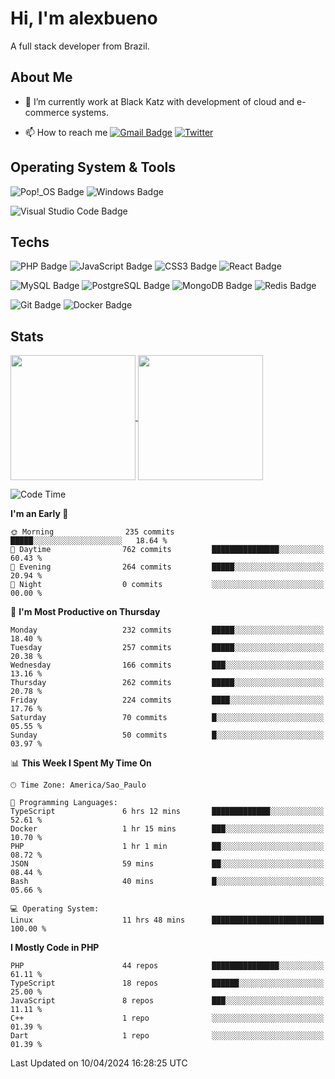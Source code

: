 # Hi, I'm alexbueno

A full stack developer from Brazil.

## About Me

- 🌱 I’m currently work at Black Katz with development of cloud and e-commerce systems.

- 📫 How to reach me [![Gmail Badge](https://img.shields.io/badge/-gmail-c14438?style=for-the-badge&logo=Gmail&logoColor=ffffff)](mailto:alexsandrofbueno@gmail.com) [![Twitter](https://img.shields.io/badge/twitter-1DA1F2.svg?style=for-the-badge&logo=twitter&logoColor=ffffff)](https://twitter.com/Alex_Bueno_7)

## Operating System & Tools

![Pop!_OS Badge](https://img.shields.io/badge/Pop!__OS-48B9C7?logo=popos&logoColor=fff&style=flat)
![Windows Badge](https://img.shields.io/badge/Windows-0078D6?logo=windows&logoColor=fff&style=flat)

![Visual Studio Code Badge](https://img.shields.io/badge/Visual%20Studio%20Code-007ACC?logo=visualstudiocode&logoColor=fff&style=flat)

## Techs

![PHP Badge](https://img.shields.io/badge/PHP-777BB4?logo=php&logoColor=fff&style=flat)
![JavaScript Badge](https://img.shields.io/badge/JavaScript-F7DF1E?logo=javascript&logoColor=000&style=flat)
![CSS3 Badge](https://img.shields.io/badge/CSS3-1572B6?logo=css3&logoColor=fff&style=flat)
![React Badge](https://img.shields.io/badge/React-61DAFB?logo=react&logoColor=000&style=flat)

![MySQL Badge](https://img.shields.io/badge/MySQL-4479A1?logo=mysql&logoColor=fff&style=flat)
![PostgreSQL Badge](https://img.shields.io/badge/PostgreSQL-4169E1?logo=postgresql&logoColor=fff&style=flat)
![MongoDB Badge](https://img.shields.io/badge/MongoDB-47A248?logo=mongodb&logoColor=fff&style=flat)
![Redis Badge](https://img.shields.io/badge/Redis-DC382D?logo=redis&logoColor=fff&style=flat)

![Git Badge](https://img.shields.io/badge/Git-F05032?logo=git&logoColor=fff&style=flat)
![Docker Badge](https://img.shields.io/badge/Docker-2496ED?logo=docker&logoColor=fff&style=flat)


## Stats

<a href="https://github.com/anuraghazra/github-readme-stats">
  <img height=200 align="center" src="https://github-readme-stats.vercel.app/api?username=alexbueno7&theme=dark" />
</a>
<a href="https://github.com/anuraghazra/convoychat">
  <img height=200 align="center" src="https://github-readme-stats.vercel.app/api/top-langs?username=alexbueno7&layout=compact&langs_count=8&card_width=320&theme=dark" />
</a>

<!--START_SECTION:waka-->
![Code Time](http://img.shields.io/badge/Code%20Time-931%20hrs%2052%20mins-blue)

**I'm an Early 🐤** 

```text
🌞 Morning                235 commits         █████░░░░░░░░░░░░░░░░░░░░   18.64 % 
🌆 Daytime                762 commits         ███████████████░░░░░░░░░░   60.43 % 
🌃 Evening                264 commits         █████░░░░░░░░░░░░░░░░░░░░   20.94 % 
🌙 Night                  0 commits           ░░░░░░░░░░░░░░░░░░░░░░░░░   00.00 % 
```
📅 **I'm Most Productive on Thursday** 

```text
Monday                   232 commits         █████░░░░░░░░░░░░░░░░░░░░   18.40 % 
Tuesday                  257 commits         █████░░░░░░░░░░░░░░░░░░░░   20.38 % 
Wednesday                166 commits         ███░░░░░░░░░░░░░░░░░░░░░░   13.16 % 
Thursday                 262 commits         █████░░░░░░░░░░░░░░░░░░░░   20.78 % 
Friday                   224 commits         ████░░░░░░░░░░░░░░░░░░░░░   17.76 % 
Saturday                 70 commits          █░░░░░░░░░░░░░░░░░░░░░░░░   05.55 % 
Sunday                   50 commits          █░░░░░░░░░░░░░░░░░░░░░░░░   03.97 % 
```


📊 **This Week I Spent My Time On** 

```text
🕑︎ Time Zone: America/Sao_Paulo

💬 Programming Languages: 
TypeScript               6 hrs 12 mins       █████████████░░░░░░░░░░░░   52.61 % 
Docker                   1 hr 15 mins        ███░░░░░░░░░░░░░░░░░░░░░░   10.70 % 
PHP                      1 hr 1 min          ██░░░░░░░░░░░░░░░░░░░░░░░   08.72 % 
JSON                     59 mins             ██░░░░░░░░░░░░░░░░░░░░░░░   08.44 % 
Bash                     40 mins             █░░░░░░░░░░░░░░░░░░░░░░░░   05.66 % 

💻 Operating System: 
Linux                    11 hrs 48 mins      █████████████████████████   100.00 % 
```

**I Mostly Code in PHP** 

```text
PHP                      44 repos            ███████████████░░░░░░░░░░   61.11 % 
TypeScript               18 repos            ██████░░░░░░░░░░░░░░░░░░░   25.00 % 
JavaScript               8 repos             ███░░░░░░░░░░░░░░░░░░░░░░   11.11 % 
C++                      1 repo              ░░░░░░░░░░░░░░░░░░░░░░░░░   01.39 % 
Dart                     1 repo              ░░░░░░░░░░░░░░░░░░░░░░░░░   01.39 % 
```




 Last Updated on 10/04/2024 16:28:25 UTC
<!--END_SECTION:waka-->
